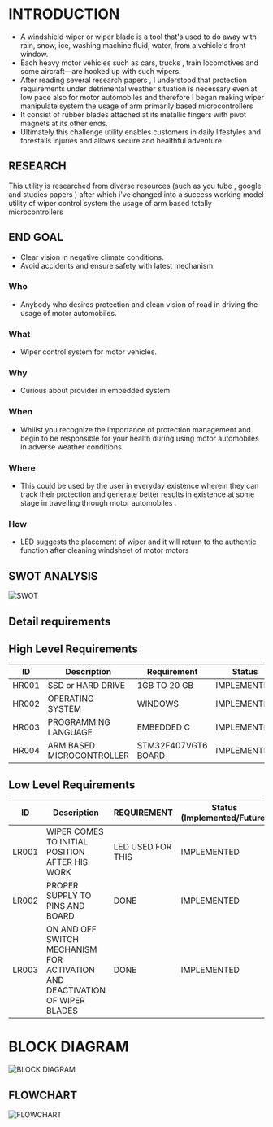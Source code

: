 
# INTRODUCTION
- A windshield wiper or wiper blade is a tool that's used to do away with rain, snow, ice, washing machine fluid, water, from a vehicle's front window.
- Each heavy motor vehicles such as cars, trucks , train locomotives and some aircraft—are hooked up with such wipers.
- After reading several research papers , I understood that protection requirements under detrimental weather situation is necessary even at low pace also for motor automobiles and therefore I began making wiper manipulate system the usage of arm primarily based microcontrollers
- It consist of rubber blades attached at its metallic fingers with pivot magnets at its other ends.
- Ultimately this challenge utility enables customers in daily lifestyles and forestalls injuries and allows secure and healthful adventure.

## RESEARCH
This utility is researched from diverse resources (such as you tube , google and studies papers ) after which i've changed into a success working model utility of wiper control system the usage of arm based totally microcontrollers

## END GOAL
- Clear vision in negative climate conditions.
- Avoid accidents and ensure safety with latest mechanism.

### Who
- Anybody who desires protection and clean vision of road in driving the usage of motor automobiles.
### What
- Wiper control system for motor vehicles.
### Why
- Curious about provider in embedded system 
### When
- Whilist you recognize the importance of protection management and begin to be responsible for your health during using motor automobiles in adverse weather conditions.
### Where
- This could be used by the user in everyday existence wherein they can track their protection and generate better results in existence at some stage in travelling through motor automobiles .
### How
- LED suggests the placement of wiper and it will return to the authentic function after cleaning windsheet of motor motors
## SWOT ANALYSIS
![SWOT](https://user-images.githubusercontent.com/101344730/168218802-e8645f27-bcb9-4ef1-9645-3a7eaaa155cc.png)
## Detail requirements
## High Level Requirements
| ID | Description | Requirement | Status | 
| ----- | ----- | ------- | ---------|
| HR001 | SSD or HARD DRIVE  | 1GB TO 20 GB | IMPLEMENTED | 
| HR002 | OPERATING SYSTEM  | WINDOWS |  IMPLEMENTED  |
| HR003 | PROGRAMMING LANGUAGE | EMBEDDED C |  IMPLEMENTED  |
| HR004 | ARM BASED MICROCONTROLLER | STM32F407VGT6 BOARD  |  IMPLEMENTED  |
## Low Level Requirements
| ID | Description | REQUIREMENT | Status (Implemented/Future) |
| ------ | --------- | ------ | ----- |
| LR001 | WIPER COMES TO INITIAL POSITION AFTER HIS WORK | LED USED FOR THIS |  IMPLEMENTED  |
| LR002 | PROPER SUPPLY TO PINS AND BOARD | DONE |  IMPLEMENTED |
| LR003 | ON AND OFF SWITCH MECHANISM FOR ACTIVATION AND DEACTIVATION OF WIPER BLADES  | DONE  | IMPLEMENTED |

# BLOCK DIAGRAM
![BLOCK DIAGRAM](https://user-images.githubusercontent.com/101344730/168220296-6d2b34f1-08d5-4e9c-ae1a-67b211c97d3f.png)
## FLOWCHART
![FLOWCHART](https://user-images.githubusercontent.com/101344730/168220233-a3e59b0f-e888-423f-9d78-8ed9d2df5ebe.png)

